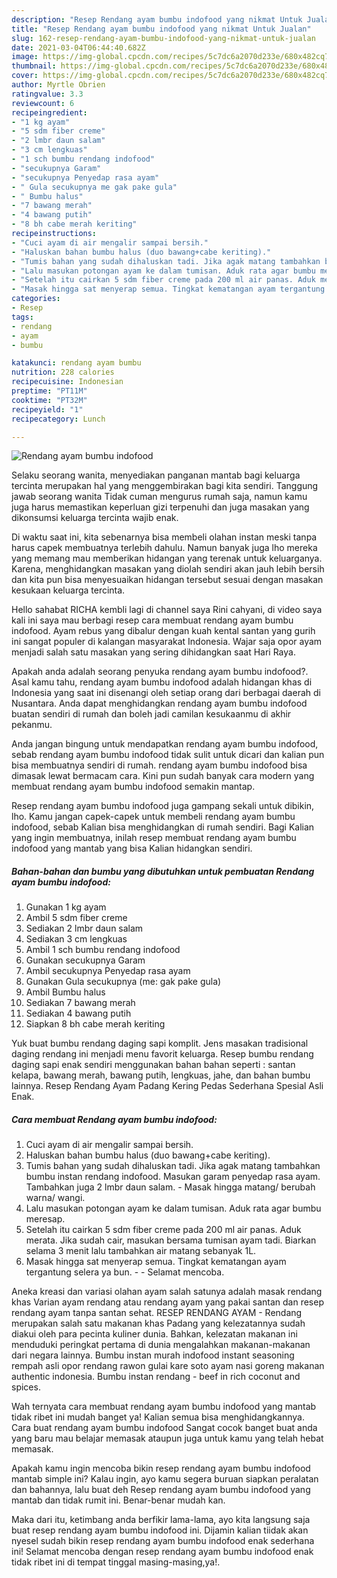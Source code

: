 ```yaml
---
description: "Resep Rendang ayam bumbu indofood yang nikmat Untuk Jualan"
title: "Resep Rendang ayam bumbu indofood yang nikmat Untuk Jualan"
slug: 162-resep-rendang-ayam-bumbu-indofood-yang-nikmat-untuk-jualan
date: 2021-03-04T06:44:40.682Z
image: https://img-global.cpcdn.com/recipes/5c7dc6a2070d233e/680x482cq70/rendang-ayam-bumbu-indofood-foto-resep-utama.jpg
thumbnail: https://img-global.cpcdn.com/recipes/5c7dc6a2070d233e/680x482cq70/rendang-ayam-bumbu-indofood-foto-resep-utama.jpg
cover: https://img-global.cpcdn.com/recipes/5c7dc6a2070d233e/680x482cq70/rendang-ayam-bumbu-indofood-foto-resep-utama.jpg
author: Myrtle Obrien
ratingvalue: 3.3
reviewcount: 6
recipeingredient:
- "1 kg ayam"
- "5 sdm fiber creme"
- "2 lmbr daun salam"
- "3 cm lengkuas"
- "1 sch bumbu rendang indofood"
- "secukupnya Garam"
- "secukupnya Penyedap rasa ayam"
- " Gula secukupnya me gak pake gula"
- " Bumbu halus"
- "7 bawang merah"
- "4 bawang putih"
- "8 bh cabe merah keriting"
recipeinstructions:
- "Cuci ayam di air mengalir sampai bersih."
- "Haluskan bahan bumbu halus (duo bawang+cabe keriting)."
- "Tumis bahan yang sudah dihaluskan tadi. Jika agak matang tambahkan bumbu instan rendang indofood. Masukan garam penyedap rasa ayam. Tambahkan juga 2 lmbr daun salam. Masak hingga matang/ berubah warna/ wangi."
- "Lalu masukan potongan ayam ke dalam tumisan. Aduk rata agar bumbu meresap."
- "Setelah itu cairkan 5 sdm fiber creme pada 200 ml air panas. Aduk merata. Jika sudah cair, masukan bersama tumisan ayam tadi. Biarkan selama 3 menit lalu tambahkan air matang sebanyak 1L."
- "Masak hingga sat menyerap semua. Tingkat kematangan ayam tergantung selera ya bun.  Selamat mencoba."
categories:
- Resep
tags:
- rendang
- ayam
- bumbu

katakunci: rendang ayam bumbu 
nutrition: 228 calories
recipecuisine: Indonesian
preptime: "PT11M"
cooktime: "PT32M"
recipeyield: "1"
recipecategory: Lunch

---
```



![Rendang ayam bumbu indofood](https://img-global.cpcdn.com/recipes/5c7dc6a2070d233e/680x482cq70/rendang-ayam-bumbu-indofood-foto-resep-utama.jpg)

Selaku seorang wanita, menyediakan panganan mantab bagi keluarga tercinta merupakan hal yang menggembirakan bagi kita sendiri. Tanggung jawab seorang  wanita Tidak cuman mengurus rumah saja, namun kamu juga harus memastikan keperluan gizi terpenuhi dan juga masakan yang dikonsumsi keluarga tercinta wajib enak.

Di waktu  saat ini, kita sebenarnya bisa membeli olahan instan meski tanpa harus capek membuatnya terlebih dahulu. Namun banyak juga lho mereka yang memang mau memberikan hidangan yang terenak untuk keluarganya. Karena, menghidangkan masakan yang diolah sendiri akan jauh lebih bersih dan kita pun bisa menyesuaikan hidangan tersebut sesuai dengan masakan kesukaan keluarga tercinta. 

Hello sahabat RICHA kembli lagi di channel saya Rini cahyani, di video saya kali ini saya mau berbagi resep cara membuat rendang ayam bumbu indofood. Ayam rebus yang dibalur dengan kuah kental santan yang gurih ini sangat populer di kalangan masyarakat Indonesia. Wajar saja opor ayam menjadi salah satu masakan yang sering dihidangkan saat Hari Raya.

Apakah anda adalah seorang penyuka rendang ayam bumbu indofood?. Asal kamu tahu, rendang ayam bumbu indofood adalah hidangan khas di Indonesia yang saat ini disenangi oleh setiap orang dari berbagai daerah di Nusantara. Anda dapat menghidangkan rendang ayam bumbu indofood buatan sendiri di rumah dan boleh jadi camilan kesukaanmu di akhir pekanmu.

Anda jangan bingung untuk mendapatkan rendang ayam bumbu indofood, sebab rendang ayam bumbu indofood tidak sulit untuk dicari dan kalian pun bisa membuatnya sendiri di rumah. rendang ayam bumbu indofood bisa dimasak lewat bermacam cara. Kini pun sudah banyak cara modern yang membuat rendang ayam bumbu indofood semakin mantap.

Resep rendang ayam bumbu indofood juga gampang sekali untuk dibikin, lho. Kamu jangan capek-capek untuk membeli rendang ayam bumbu indofood, sebab Kalian bisa menghidangkan di rumah sendiri. Bagi Kalian yang ingin membuatnya, inilah resep membuat rendang ayam bumbu indofood yang mantab yang bisa Kalian hidangkan sendiri.

<!--inarticleads1-->

##### Bahan-bahan dan bumbu yang dibutuhkan untuk pembuatan Rendang ayam bumbu indofood:

1. Gunakan 1 kg ayam
1. Ambil 5 sdm fiber creme
1. Sediakan 2 lmbr daun salam
1. Sediakan 3 cm lengkuas
1. Ambil 1 sch bumbu rendang indofood
1. Gunakan secukupnya Garam
1. Ambil secukupnya Penyedap rasa ayam
1. Gunakan  Gula secukupnya (me: gak pake gula)
1. Ambil  Bumbu halus
1. Sediakan 7 bawang merah
1. Sediakan 4 bawang putih
1. Siapkan 8 bh cabe merah keriting


Yuk buat bumbu rendang daging sapi komplit. Jens masakan tradisional daging rendang ini menjadi menu favorit keluarga. Resep bumbu rendang daging sapi enak sendiri menggunakan bahan bahan seperti : santan kelapa, bawang merah, bawang putih, lengkuas, jahe, dan bahan bumbu lainnya. Resep Rendang Ayam Padang Kering Pedas Sederhana Spesial Asli Enak. 

<!--inarticleads2-->

##### Cara membuat Rendang ayam bumbu indofood:

1. Cuci ayam di air mengalir sampai bersih.
1. Haluskan bahan bumbu halus (duo bawang+cabe keriting).
1. Tumis bahan yang sudah dihaluskan tadi. Jika agak matang tambahkan bumbu instan rendang indofood. Masukan garam penyedap rasa ayam. Tambahkan juga 2 lmbr daun salam. - Masak hingga matang/ berubah warna/ wangi.
1. Lalu masukan potongan ayam ke dalam tumisan. Aduk rata agar bumbu meresap.
1. Setelah itu cairkan 5 sdm fiber creme pada 200 ml air panas. Aduk merata. Jika sudah cair, masukan bersama tumisan ayam tadi. Biarkan selama 3 menit lalu tambahkan air matang sebanyak 1L.
1. Masak hingga sat menyerap semua. Tingkat kematangan ayam tergantung selera ya bun. -  - Selamat mencoba.


Aneka kreasi dan variasi olahan ayam salah satunya adalah masak rendang khas Varian ayam rendang atau rendang ayam yang pakai santan dan resep rendang ayam tanpa santan sehat. RESEP RENDANG AYAM - Rendang merupakan salah satu makanan khas Padang yang kelezatannya sudah diakui oleh para pecinta kuliner dunia. Bahkan, kelezatan makanan ini menduduki peringkat pertama di dunia mengalahkan makanan-makanan dari negara lainnya. Bumbu instan murah indofood instant seasoning rempah asli opor rendang rawon gulai kare soto ayam nasi goreng makanan authentic indonesia. Bumbu instan rendang - beef in rich coconut and spices. 

Wah ternyata cara membuat rendang ayam bumbu indofood yang mantab tidak ribet ini mudah banget ya! Kalian semua bisa menghidangkannya. Cara buat rendang ayam bumbu indofood Sangat cocok banget buat anda yang baru mau belajar memasak ataupun juga untuk kamu yang telah hebat memasak.

Apakah kamu ingin mencoba bikin resep rendang ayam bumbu indofood mantab simple ini? Kalau ingin, ayo kamu segera buruan siapkan peralatan dan bahannya, lalu buat deh Resep rendang ayam bumbu indofood yang mantab dan tidak rumit ini. Benar-benar mudah kan. 

Maka dari itu, ketimbang anda berfikir lama-lama, ayo kita langsung saja buat resep rendang ayam bumbu indofood ini. Dijamin kalian tiidak akan nyesel sudah bikin resep rendang ayam bumbu indofood enak sederhana ini! Selamat mencoba dengan resep rendang ayam bumbu indofood enak tidak ribet ini di tempat tinggal masing-masing,ya!.


